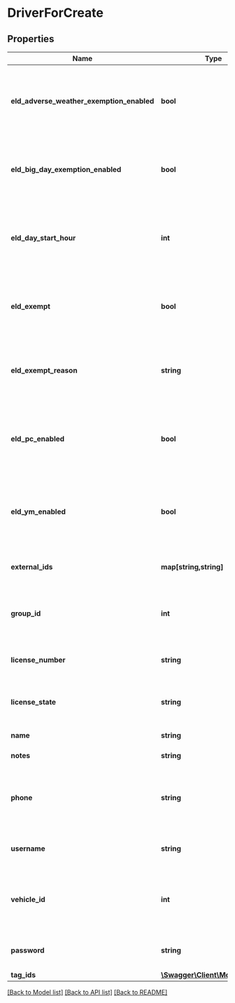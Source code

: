 # DriverForCreate

## Properties
Name | Type | Description | Notes
------------ | ------------- | ------------- | -------------
**eld_adverse_weather_exemption_enabled** | **bool** | Flag indicating this driver may use Adverse Weather exemptions in ELD logs. | [optional] 
**eld_big_day_exemption_enabled** | **bool** | Flag indicating this driver may use Big Day excemptions in ELD logs. | [optional] 
**eld_day_start_hour** | **int** | 0 indicating midnight-to-midnight ELD driving hours, 12 to indicate noon-to-noon driving hours. | [optional] 
**eld_exempt** | **bool** | Flag indicating this driver is exempt from the Electronic Logging Mandate. | [optional] 
**eld_exempt_reason** | **string** | Reason that this driver is exempt from the Electronic Logging Mandate (see eldExempt). | [optional] 
**eld_pc_enabled** | **bool** | Flag indicating this driver may select the Personal Conveyance duty status in ELD logs. | [optional] [default to false]
**eld_ym_enabled** | **bool** | Flag indicating this driver may select the Yard Move duty status in ELD logs. | [optional] [default to false]
**external_ids** | **map[string,string]** | Dictionary of external IDs (string key-value pairs) | [optional] 
**group_id** | **int** | ID of the group if the organization has multiple groups (uncommon). | [optional] 
**license_number** | **string** | Driver&#39;s state issued license number. | [optional] 
**license_state** | **string** | Abbreviation of state that issued driver&#39;s license. | [optional] 
**name** | **string** | Driver&#39;s name. | 
**notes** | **string** | Notes about the driver. | [optional] 
**phone** | **string** | Driver&#39;s phone number. Please include only digits, ex. 4157771234 | [optional] 
**username** | **string** | Driver&#39;s login username into the driver app. | [optional] 
**vehicle_id** | **int** | ID of the vehicle assigned to the driver for static vehicle assignments. (uncommon). | [optional] 
**password** | **string** | Driver&#39;s password for the driver app. | 
**tag_ids** | [**\Swagger\Client\Model\TagIds**](TagIds.md) |  | [optional] 

[[Back to Model list]](../README.md#documentation-for-models) [[Back to API list]](../README.md#documentation-for-api-endpoints) [[Back to README]](../README.md)


